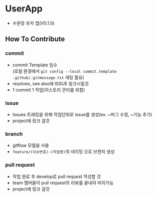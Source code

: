 # UserApp

- 수문장 유저 앱(V0.1.0)

## How To Contribute

### commit

- commit Template 엄수  
  (로컬 환경에서 `git config --local commit.template .github/.gitmessage.txt` 세팅 필요)
- resolves, see also에 ISSUE 링크시킬것
- 1 commit 1 작업(히스토리 관리를 위함)

### issue

- Issues 트래킹을 위해 작업단위로 issue를 생성(ex. ~버그 수정, ~기능 추가)
- project에 링크 걸것

### branch

- gitflow 모델을 사용
- `feature/(이슈번호)-(작업명)`의 네이밍 으로 브렌치 생성

### pull request

- 작업 완료 후 develop로 pull request 작성할 것
- team 멤버들이 pull request의 리뷰를 끝내야 머지가능
- project에 링크 걸것
